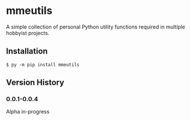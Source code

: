 # mmeutils

A simple collection of personal Python utility functions required in multiple hobbyist projects.

## Installation

```shell
$ py -m pip install mmeutils
```

## Version History

### 0.0.1-0.0.4

Alpha in-progress
